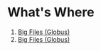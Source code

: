 # What's Where

<ol>
<li><a href="whatswhere/big_files.md">Big Files (Globus)</a></li>
<li><a href="whatswhere/github.md">Big Files (Globus)</a></li>
</ol>

